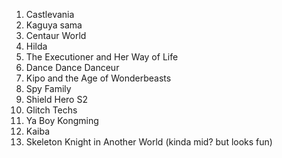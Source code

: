 1. Castlevania
4. Kaguya sama
5. Centaur World
6. Hilda
7. The Executioner and Her Way of Life
8. Dance Dance Danceur
9. Kipo and the Age of Wonderbeasts
10. Spy Family 
11. Shield Hero S2
12. Glitch Techs
13. Ya Boy Kongming
14. Kaiba
15. Skeleton Knight in Another World (kinda mid? but looks fun)